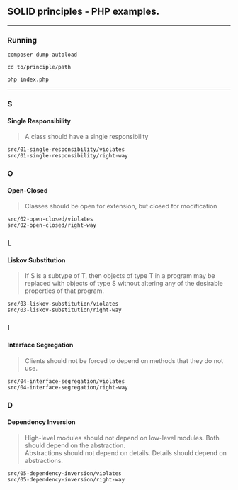 ## SOLID principles - PHP examples.

---

### Running

```shell
composer dump-autoload
```

```shell
cd to/principle/path
```
```shell
php index.php
```

---

### S
#### Single Responsibility
> A class should have a single responsibility
```shell
src/01-single-responsibility/violates
src/01-single-responsibility/right-way
```

### O
#### Open-Closed
> Classes should be open for extension, but closed for modification

```shell
src/02-open-closed/violates
src/02-open-closed/right-way
```

### L
#### Liskov Substitution
> If S is a subtype of T, then objects of type T in a program may be replaced with objects of type S without altering any of the desirable properties of that program.
```shell
src/03-liskov-substitution/violates
src/03-liskov-substitution/right-way
```

### I
#### Interface Segregation
> Clients should not be forced to depend on methods that they do not use.
```shell
src/04-interface-segregation/violates
src/04-interface-segregation/right-way
```

### D
#### Dependency Inversion
> High-level modules should not depend on low-level modules. Both should depend on the abstraction.  
Abstractions should not depend on details. Details should depend on abstractions.
```shell
src/05-dependency-inversion/violates
src/05-dependency-inversion/right-way
```
